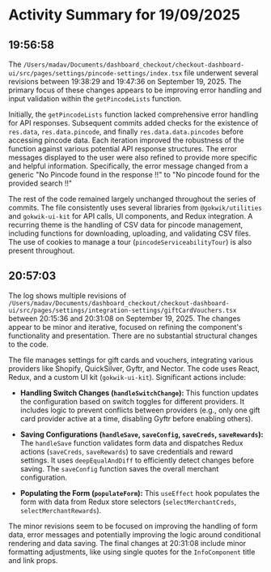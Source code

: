 # Activity Summary for 19/09/2025

## 19:56:58
The `/Users/madav/Documents/dashboard_checkout/checkout-dashboard-ui/src/pages/settings/pincode-settings/index.tsx` file underwent several revisions between 19:38:29 and 19:47:36 on September 19, 2025.  The primary focus of these changes appears to be improving error handling and input validation within the `getPincodeLists` function.

Initially, the `getPincodeLists` function lacked comprehensive error handling for API responses.  Subsequent commits added checks for the existence of `res.data`, `res.data.pincode`, and finally `res.data.data.pincodes` before accessing pincode data.  Each iteration improved the robustness of the function against various potential API response structures.  The error messages displayed to the user were also refined to provide more specific and helpful information.  Specifically, the error message changed from a generic "No Pincode found in the response !!" to "No pincode found for the provided search !!"


The rest of the code remained largely unchanged throughout the series of commits. The file consistently uses several libraries from `@gokwik/utilities` and `gokwik-ui-kit` for API calls, UI components, and Redux integration.  A recurring theme is the handling of CSV data for pincode management, including functions for downloading, uploading, and validating CSV files.  The use of cookies to manage a tour (`pincodeServiceabilityTour`) is also present throughout.


## 20:57:03
The log shows multiple revisions of `/Users/madav/Documents/dashboard_checkout/checkout-dashboard-ui/src/pages/settings/integration-settings/giftCardVouchers.tsx` between 20:15:36 and 20:31:08 on September 19, 2025.  The changes appear to be minor and iterative, focused on refining the component's functionality and presentation.  There are no substantial structural changes to the code.

The file manages settings for gift cards and vouchers, integrating various providers like Shopify, QuickSilver, Gyftr, and Nector.  The code uses React, Redux, and a custom UI kit (`gokwik-ui-kit`).  Significant actions include:

* **Handling Switch Changes (`handleSwitchChange`):** This function updates the configuration based on switch toggles for different providers. It includes logic to prevent conflicts between providers (e.g., only one gift card provider active at a time, disabling Gyftr before enabling others).

* **Saving Configurations (`handleSave`, `saveConfig`, `saveCreds`, `saveRewards`):**  The `handleSave` function validates form data and dispatches Redux actions (`saveCreds`, `saveRewards`) to save credentials and reward settings.  It uses `deepEqualAndDiff` to efficiently detect changes before saving.  The `saveConfig` function saves the overall merchant configuration.

* **Populating the Form (`populateForm`):** This `useEffect` hook populates the form with data from Redux store selectors (`selectMerchantCreds`, `selectMerchantRewards`).

The minor revisions seem to be focused on improving the handling of form data, error messages and potentially improving the logic around conditional rendering and data saving.  The final changes at 20:31:08 include minor formatting adjustments, like using single quotes for the `InfoComponent` title and link props.
